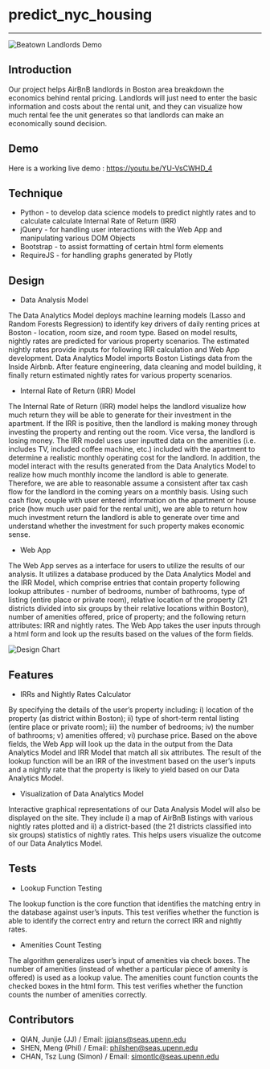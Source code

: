# predict_nyc_housing

---

![Beatown Landlords Demo][1]

## Introduction ##

Our project helps AirBnB landlords in Boston area breakdown the economics behind rental pricing. Landlords will just need to enter the basic information and costs about the rental unit, and they can visualize how much rental fee the unit generates so that landlords can make an economically sound decision.

## Demo ##

Here is a working live demo :  https://youtu.be/YU-VsCWHD_4

## Technique ##

 - Python - to develop data science models to predict nightly rates and to calculate calculate Internal Rate of Return (IRR)
 - jQuery - for handling user interactions with the Web App and manipulating various DOM Objects
 - Bootstrap - to assist formatting of certain html form elements
 - RequireJS - for handling graphs generated by Plotly

## Design ##

 - Data Analysis Model

The Data Analytics Model deploys machine learning models (Lasso and Random Forests Regression) to identify key drivers of daily renting prices at Boston - location, room size, and room type. Based on model results, nightly rates are predicted for various property scenarios. The estimated nightly rates provide inputs for following IRR calculation and Web App development. Data Analytics Model imports Boston Listings data from the Inside Airbnb. After feature engineering, data cleaning and model building, it finally return estimated nightly rates for various property scenarios. 

 - Internal Rate of Return (IRR) Model

The Internal Rate of Return (IRR) model helps the landlord visualize how much return they will be able to generate for their investment in the apartment. If the IRR is positive, then the landlord is making money through investing the property and renting out the room. Vice versa, the landlord is losing money. The IRR model uses user inputted data on the amenities (i.e. includes TV, included coffee machine, etc.) included with the apartment to determine a realistic monthly operating cost for the landlord. In addition, the model interact with the results generated from the Data Analytics Model to realize how much monthly income the landlord is able to generate. Therefore, we are able to reasonable assume a consistent after tax cash flow for the landlord in the coming years on a monthly basis. Using such cash flow, couple with user entered information on the apartment or house price (how much user paid for the rental unit), we are able to return how much investment return the landlord is able to generate over time and understand whether the investment for such property makes economic sense.

 - Web App

The Web App serves as a interface for users to utilize the results of our analysis. It utilizes a database produced by the Data Analytics Model and the IRR Model, which comprise entries that contain property following lookup attributes - number of bedrooms, number of bathrooms, type of listing (entire place or private room), relative location of the property (21 districts divided into six groups by their relative locations within Boston), number of amenities offered, price of property; and the following return attributes: IRR and nightly rates. The Web App takes the user inputs through a html form and look up the results based on the values of the form fields.

![Design Chart][2]

## Features ##

 - IRRs and Nightly Rates Calculator

By specifying the details of the user’s property including: i) location of the property (as district within Boston); ii) type of short-term rental listing (entire place or private room); iii) the number of bedrooms; iv) the number of bathrooms; v) amenities offered; vi) purchase price. Based on the above fields, the Web App will look up the data in the output from the Data Analytics Model and IRR Model that match all six attributes. The result of the lookup function will be an IRR of the investment based on the user’s inputs and a nightly rate that the property is likely to yield based on our Data Analytics Model.

 - Visualization of Data Analytics Model
 
Interactive graphical representations of our Data Analysis Model will also be displayed on the site. They include i) a map of AirBnB listings with various nightly rates plotted and ii) a district-based (the 21 districts classified into six groups) statistics of nightly rates. This helps users visualize the outcome of our Data Analytics Model. 

## Tests ##

 - Lookup Function Testing

The lookup function is the core function that identifies the matching entry in the database against user’s inputs. This test verifies whether the function is able to identify the correct entry and return the correct IRR and nightly rates.

 - Amenities Count Testing

The algorithm generalizes user’s input of amenities via check boxes. The number of amenities (instead of whether a particular piece of amenity is offered) is used as a lookup value. The amenities count function counts the checked boxes in the html form. This test verifies whether the function counts the number of amenities correctly. 

## Contributors ##

 - QIAN, Junjie (JJ) / Email: jjqians@seas.upenn.edu
 - SHEN, Meng (Phil) / Email: philshen@seas.upenn.edu
 - CHAN, Tsz Lung (Simon) / Email: simontlc@seas.upenn.edu


  [1]: https://github.com/UPenn-CIT599/final-project-magicteam/blob/master/report/Airbnb_GIF.gif
  [2]: https://github.com/UPenn-CIT599/final-project-magicteam/blob/master/report/DesignChart.png
